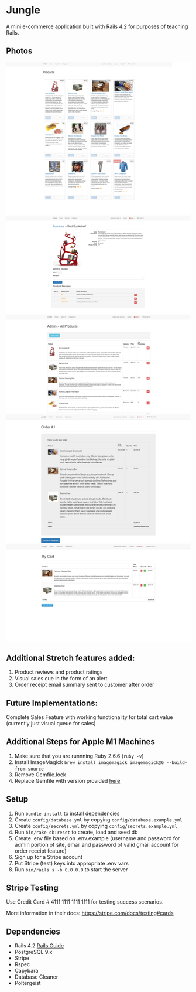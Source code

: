 # Jungle

A mini e-commerce application built with Rails 4.2 for purposes of teaching Rails.

## Photos

!["photo of app index"](https://github.com/Justin1002/Jungle/blob/master/docs/Screenshot_2021-04-06%20Jungle.png?raw=true)
!["photo of product details"](https://github.com/Justin1002/Jungle/blob/master/docs/Screenshot_2021-04-06%20Jungle(1).png?raw=true)
!["photo of admin product details"](https://github.com/Justin1002/Jungle/blob/master/docs/Screenshot_2021-04-06%20Jungle(2).png?raw=true)
!["photo of order summary"](https://github.com/Justin1002/Jungle/blob/master/docs/Screenshot_2021-04-06%20Jungle(3).png?raw=true)
!["photo of cart summary"](https://github.com/Justin1002/Jungle/blob/master/docs/Screenshot_2021-04-06%20Jungle(4).png?raw=true)

## Additional Stretch features added:

1. Product reviews and product ratings
2. Visual sales cue in the form of an alert
3. Order receipt email summary sent to customer after order

## Future Implementations:

Complete Sales Feature with working functionality for total cart value (currently just visual queue for sales)

## Additional Steps for Apple M1 Machines

1. Make sure that you are runnning Ruby 2.6.6 (`ruby -v`)
1. Install ImageMagick `brew install imagemagick imagemagick@6 --build-from-source`
2. Remove Gemfile.lock
3. Replace Gemfile with version provided [here](https://gist.githubusercontent.com/FrancisBourgouin/831795ae12c4704687a0c2496d91a727/raw/ce8e2104f725f43e56650d404169c7b11c33a5c5/Gemfile)

## Setup

1. Run `bundle install` to install dependencies
2. Create `config/database.yml` by copying `config/database.example.yml`
3. Create `config/secrets.yml` by copying `config/secrets.example.yml`
4. Run `bin/rake db:reset` to create, load and seed db
5. Create .env file based on .env.example (username and password for admin portion of site, email and password of valid gmail account for order receipt feature)
6. Sign up for a Stripe account
7. Put Stripe (test) keys into appropriate .env vars
8. Run `bin/rails s -b 0.0.0.0` to start the server


## Stripe Testing

Use Credit Card # 4111 1111 1111 1111 for testing success scenarios.

More information in their docs: <https://stripe.com/docs/testing#cards>

## Dependencies

* Rails 4.2 [Rails Guide](http://guides.rubyonrails.org/v4.2/)
* PostgreSQL 9.x
* Stripe
* Rspec
* Capybara
* Database Cleaner
* Poltergeist
